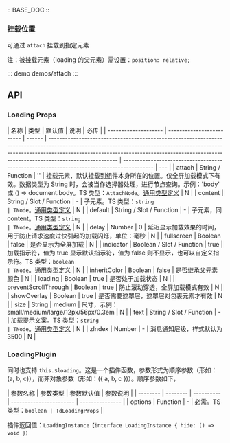 :: BASE_DOC ::

### 挂载位置

可通过 `attach` 挂载到指定元素

注：被挂载元素（loading 的父元素）需设置：`position: relative;`

::: demo demos/attach
:::

## API

### Loading Props

| 名称                 | 类型                      | 默认值 | 说明                                                                                                                                                                                                                                                                | 必传                                                                                      |
| -------------------- | ------------------------- | ------ | ------------------------------------------------------------------------------------------------------------------------------------------------------------------------------------------------------------------------------------------------------------------- | ----------------------------------------------------------------------------------------- | --- |
| attach               | String / Function         | ''     | 挂载元素，默认挂载到组件本身所在的位置。仅全屏加载模式下有效。数据类型为 String 时，会被当作选择器处理，进行节点查询。示例：'body' 或 () => document.body。TS 类型：`AttachNode`。[通用类型定义](https://github.com/Tencent/tdesign-vue/blob/develop/src/common.ts) | N                                                                                         |
| content              | String / Slot / Function  | -      | 子元素。TS 类型：`string                                                                                                                                                                                                                                            | TNode`。[通用类型定义](https://github.com/Tencent/tdesign-vue/blob/develop/src/common.ts) | N   |
| default              | String / Slot / Function  | -      | 子元素，同 content。TS 类型：`string                                                                                                                                                                                                                                | TNode`。[通用类型定义](https://github.com/Tencent/tdesign-vue/blob/develop/src/common.ts) | N   |
| delay                | Number                    | 0      | 延迟显示加载效果的时间，用于防止请求速度过快引起的加载闪烁，单位：毫秒                                                                                                                                                                                              | N                                                                                         |
| fullscreen           | Boolean                   | false  | 是否显示为全屏加载                                                                                                                                                                                                                                                  | N                                                                                         |
| indicator            | Boolean / Slot / Function | true   | 加载指示符，值为 true 显示默认指示符，值为 false 则不显示，也可以自定义指示符。TS 类型：`boolean                                                                                                                                                                    | TNode`。[通用类型定义](https://github.com/Tencent/tdesign-vue/blob/develop/src/common.ts) | N   |
| inheritColor         | Boolean                   | false  | 是否继承父元素颜色                                                                                                                                                                                                                                                  | N                                                                                         |
| loading              | Boolean                   | true   | 是否处于加载状态                                                                                                                                                                                                                                                    | N                                                                                         |
| preventScrollThrough | Boolean                   | true   | 防止滚动穿透，全屏加载模式有效                                                                                                                                                                                                                                      | N                                                                                         |
| showOverlay          | Boolean                   | true   | 是否需要遮罩层，遮罩层对包裹元素才有效                                                                                                                                                                                                                              | N                                                                                         |
| size                 | String                    | medium | 尺寸，示例：small/medium/large/12px/56px/0.3em                                                                                                                                                                                                                      | N                                                                                         |
| text                 | String / Slot / Function  | -      | 加载提示文案。TS 类型：`string                                                                                                                                                                                                                                      | TNode`。[通用类型定义](https://github.com/Tencent/tdesign-vue/blob/develop/src/common.ts) | N   |
| zIndex               | Number                    | -      | 消息通知层级，样式默认为 3500                                                                                                                                                                                                                                       | N                                                                                         |

### LoadingPlugin

同时也支持 `this.$loading`。这是一个插件函数，参数形式为顺序参数（形如：(a, b, c)），而非对象参数（形如：({ a, b, c })）。顺序参数如下，

| 参数名称 | 参数类型 | 参数默认值 | 参数说明                |
| -------- | -------- | ---------- | ----------------------- | --------------- |
| options  | Function | -          | 必需。TS 类型：`boolean | TdLoadingProps` |

插件返回值：`LoadingInstance【interface LoadingInstance { hide: () => void }】`
